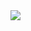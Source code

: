 <img src="https://user-images.githubusercontent.com/81486915/204660216-35816772-382b-4f6a-816f-bc9cc5be565a.png">


